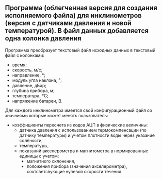 ## Программа (облегченная версия для создания исполняемого файла) для инклинометров (версия с датчиками давления и новой температурой). В файл данных добавляется одна колонка давления

Программа преобразует текстовый файл исходных данных в текстовый файл с колонками:
- время;
- скорость, м/с;
- направление, °;
- модуль угла наклона, °;
- давление, дБар;
- глубина прибора, м;
- температура, °C;
- напряжение батареи, В.

Для каждого инклинометра имеется свой конфигурационный файл со значниями которые может менять пользователь:
- коэффициенты пересчета из кодов АЦП в физические величины:
  - датчика давления с использованием термокомпенсации (по датчику температуры) и учетом плотности воды через указание солёности,
  - температуры,
  - показаний акселерометра и магнитометра в нормированные единицы с учетом:
    - магнитного склонения,
    - положения прибора (значения акселерометра), соотсветсвующие нулевой скорости течения 
